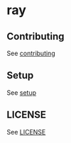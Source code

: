 # ray

## Contributing

See [contributing](CONTRIBUTING.md)

## Setup

See [setup](SETUP.md)

## LICENSE

See [LICENSE](LICENSE.md)
